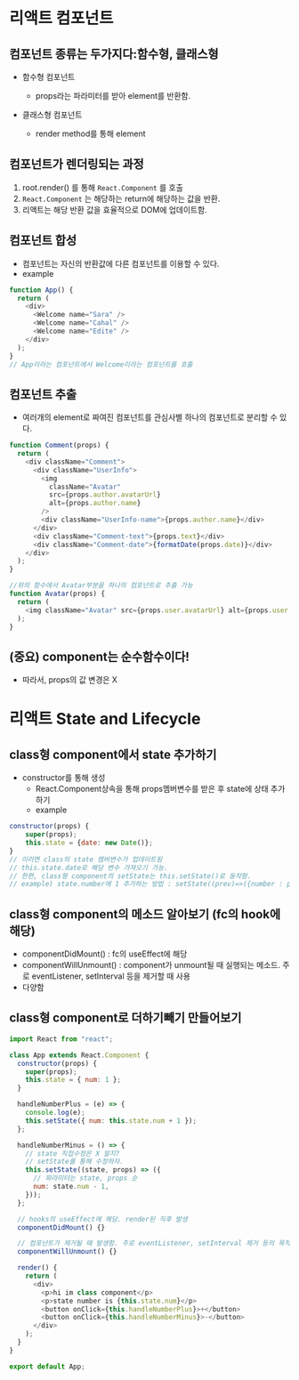 # 리액트 컴포넌트

## 컴포넌트 종류는 두가지다:함수형, 클래스형

- 함수형 컴포넌트

  - props라는 파라미터를 받아 element를 반환함.

- 클래스형 컴포넌트
  - render method를 통해 element

## 컴포넌트가 렌더링되는 과정

1. root.render() 를 통해 `React.Component` 를 호출
2. `React.Component` 는 해당하는 return에 해당하는 값을 반환.
3. 리액트는 해당 반환 값을 효율적으로 DOM에 업데이트함.

## 컴포넌트 합성

- 컴포넌트는 자신의 반환값에 다른 컴포넌트를 이용할 수 있다.
- example

```javascript
function App() {
  return (
    <div>
      <Welcome name="Sara" />
      <Welcome name="Cahal" />
      <Welcome name="Edite" />
    </div>
  );
}
// App이라는 컴포넌트에서 Welcome이라는 컴포넌트를 호출
```

## 컴포넌트 추출

- 여러개의 element로 짜여진 컴포넌트를 관심사별 하나의 컴포넌트로 분리할 수 있다.

```javascript
function Comment(props) {
  return (
    <div className="Comment">
      <div className="UserInfo">
        <img
          className="Avatar"
          src={props.author.avatarUrl}
          alt={props.author.name}
        />
        <div className="UserInfo-name">{props.author.name}</div>
      </div>
      <div className="Comment-text">{props.text}</div>
      <div className="Comment-date">{formatDate(props.date)}</div>
    </div>
  );
}

//위의 함수에서 Avatar부분을 하나의 컴포넌트로 추출 가능
function Avatar(props) {
  return (
    <img className="Avatar" src={props.user.avatarUrl} alt={props.user.name} />
  );
}
```

## (중요) component는 순수함수이다!

- 따라서, props의 값 변경은 X

# 리액트 State and Lifecycle

## class형 component에서 state 추가하기

- constructor를 통해 생성
  - React.Component상속을 통해 props멤버변수를 받은 후 state에 상태 추가하기
  - example

```javascript
constructor(props) {
    super(props);
    this.state = {date: new Date()};
}
// 이러면 class의 state 멤버변수가 업데이트됨
// this.state.date로 해당 변수 가져오기 가능.
// 한편, class형 component의 setState는 this.setState()로 동작함.
// example) state.number에 1 추가하는 방법 : setState((prev)=>({number : prev.number + 1}))

```

## class형 component의 메소드 알아보기 (fc의 hook에 해당)

- componentDidMount() : fc의 useEffect에 해당
- componentWillUnmount() : component가 unmount될 때 실행되는 메소드. 주로 eventListener, setInterval 등을 제거할 때 사용
- 다양함

## class형 component로 더하기빼기 만들어보기

```javascript
import React from "react";

class App extends React.Component {
  constructor(props) {
    super(props);
    this.state = { num: 1 };
  }

  handleNumberPlus = (e) => {
    console.log(e);
    this.setState({ num: this.state.num + 1 });
  };

  handleNumberMinus = () => {
    // state 직접수정은 X 알지?
    // setState를 통해 수정하자.
    this.setState((state, props) => ({
      // 파라미터는 state, props 순
      num: state.num - 1,
    }));
  };

  // hooks의 useEffect에 해당. render된 직후 발생
  componentDidMount() {}

  // 컴포넌트가 제거될 때 발생함. 주로 eventListener, setInterval 제거 등의 목적으로 사용
  componentWillUnmount() {}

  render() {
    return (
      <div>
        <p>hi im class component</p>
        <p>state number is {this.state.num}</p>
        <button onClick={this.handleNumberPlus}>+</button>
        <button onClick={this.handleNumberMinus}>-</button>
      </div>
    );
  }
}

export default App;
```
